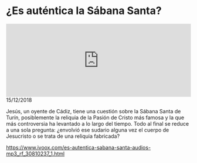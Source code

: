 # ¿Es auténtica la Sábana Santa?
<iframe id='audio_88903085' frameborder='0' allowfullscreen='' scrolling='no' height='200' style='width:100%;' src='https://www.ivoox.com/player_ej_30810237_6_1.html' loading='lazy'></iframe>15/12/2018

Jesús, un oyente de Cádiz, tiene una cuestión sobre la Sábana Santa de Turín, posiblemente la reliquia de la Pasión de Cristo más famosa y la que más controversia ha levantado a lo largo del tiempo. Todo al final se reduce a una sola pregunta: ¿envolvió ese sudario alguna vez el cuerpo de Jesucristo o se trata de una reliquia fabricada?

https://www.ivoox.com/es-autentica-sabana-santa-audios-mp3_rf_30810237_1.html
